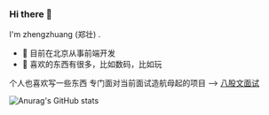 ### Hi there 👋

I'm zhengzhuang (郑壮) .

- 🍒 目前在北京从事前端开发
- 📍 喜欢的东西有很多，比如数码，比如玩

个人也喜欢写一些东西
专门面对当前面试造航母起的项目 --> <a href='https://zhengzhuang96.github.io/web-interview/zh-CN' target='_blank'>八股文面试</a>

![Anurag's GitHub stats](https://github-readme-stats.vercel.app/api?username=zhengzhuang96&show_icons=true&theme=radical)



<!--
**zhengzhuang96/zhengzhuang96** is a ✨ _special_ ✨ repository because its `README.md` (this file) appears on your GitHub profile.

Here are some ideas to get you started:

- 🔭 I’m currently working on ...
- 🌱 I’m currently learning ...
- 👯 I’m looking to collaborate on ...
- 🤔 I’m looking for help with ...
- 💬 Ask me about ...
- 📫 How to reach me: ...
- 😄 Pronouns: ...
- ⚡ Fun fact: ...
-->
